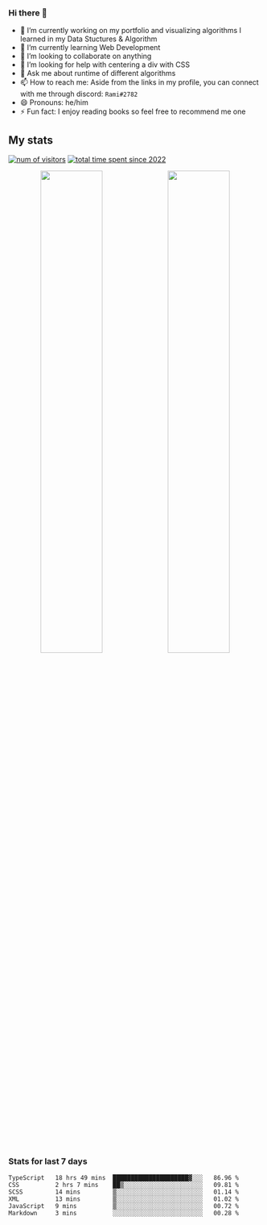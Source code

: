 ### Hi there 👋
- 🔭 I’m currently working on my portfolio and visualizing algorithms I learned in my Data Stuctures & Algorithm
- 🌱 I’m currently learning Web Development
- 👯 I’m looking to collaborate on anything
- 🤔 I’m looking for help with centering a div with CSS
- 💬 Ask me about runtime of different algorithms
- 📫 How to reach me: Aside from the links in my profile, you can connect with me through discord: `Rami#2782`
- 😄 Pronouns: he/him
- ⚡ Fun fact: I enjoy reading books so feel free to recommend me one
<!--
[![Readme Card](https://github-readme-stats.vercel.app/api/pin/?username=psycho-baller&repo=psycho-baller)](https://github.com/psycho-baller/psycho-baller)
-->

## My stats
[![num of visitors](https://visitor-badge.glitch.me/badge?page_id=psycho-baller.visitor-badge&left_text=Hello%20visitor%20number)](https://www.youtube.com/watch?v=dQw4w9WgXcQ)
[![total time spent since 2022](https://wakatime.com/badge/user/33addb7e-f5e6-470b-a55b-0a8babc62ebb.svg)](https://wakatime.com/@psychoballer)
<p float="left" align="center">
  <img src="https://github-readme-stats.vercel.app/api?username=psycho-baller&show_icons=true&count_private=true&hide_border=true&include_all_commits=true&theme=blue-green" width="49.5%" />
  <img src="https://github-readme-stats.vercel.app/api/top-langs/?username=psycho-baller&layout=compact&langs_count=6&theme=blue-green&hide_border=true" width="49.5%" /> 
</p>

### Stats for last 7 days
<!--START_SECTION:waka-->

```text
TypeScript   18 hrs 49 mins  █████████████████████▓░░░   86.96 %
CSS          2 hrs 7 mins    ██▒░░░░░░░░░░░░░░░░░░░░░░   09.81 %
SCSS         14 mins         ▒░░░░░░░░░░░░░░░░░░░░░░░░   01.14 %
XML          13 mins         ▒░░░░░░░░░░░░░░░░░░░░░░░░   01.02 %
JavaScript   9 mins          ▒░░░░░░░░░░░░░░░░░░░░░░░░   00.72 %
Markdown     3 mins          ░░░░░░░░░░░░░░░░░░░░░░░░░   00.28 %
```

<!--END_SECTION:waka-->

